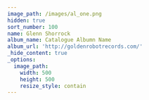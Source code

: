 ```yaml
---
image_path: /images/al_one.png
hidden: true
sort_number: 100
name: Glenn Shorrock
album_name: Catalogue Albumn Name
album_url: 'http://goldenrobotrecords.com/'
_hide_content: true
_options:
  image_path:
    width: 500
    height: 500
    resize_style: contain
---
```

